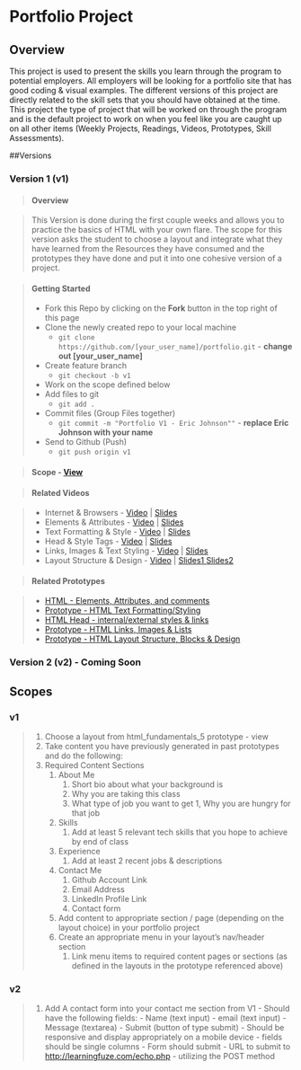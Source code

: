 # Portfolio Project
## Overview
This project is used to present the skills you learn through the program to potential employers. All employers will be looking for a portfolio site that has good coding & visual examples. The different versions of this project are directly related to the skill sets that you should have obtained at the time. This project the type of project that will be worked on through the program and is the default project to work on when you feel like you are caught up on all other items (Weekly Projects, Readings, Videos, Prototypes, Skill Assessments).

##Versions

### Version 1 (v1)
> #### Overview

> This Version is done during the first couple weeks and allows you to practice the basics of HTML with your own flare. The scope for this version asks the student to choose a layout and integrate what they have learned from the Resources they have consumed and the prototypes they have done and put it into one cohesive version of a project.

> #### Getting Started
> - Fork this Repo by clicking on the <b>Fork</b> button in the top right of this page
> - Clone the newly created repo to your local machine
>   - `git clone https://github.com/[your_user_name]/portfolio.git` - <b>change out [your_user_name]</b>
> - Create feature branch
>   - `git checkout -b v1`
> - Work on the scope defined below
> - Add files to git
>   - `git add .`
> - Commit files (Group Files together)
>   - `git commit -m "Portfolio V1 - Eric Johnson""` - <b>replace Eric Johnson with your name</b>
> - Send to Github (Push)
>   - `git push origin v1`

> #### Scope - <a href="https://github.com/Learning-Fuze/portfolio#v1">View</a>

> #### Related Videos

> - Internet & Browsers - <a href="https://www.youtube.com/watch?v=pcwNtWyzwJo" target="_blank">Video</a> |  <a href="https://docs.google.com/presentation/d/1-Ds5wE1iv5WTBGK6D-BaCGwFWeVXSGYN8yvz8ojYnZo/pub?start=false&loop=false&delayms=3000" target="_blank">Slides</a>
> - Elements & Attributes - <a href="https://www.youtube.com/watch?v=2vqL3OsxRLE" target="_blank">Video</a> | <a href="https://docs.google.com/presentation/d/1jHnfRkBVqiBw6GEa2mUR13fO468keu99NP_Befr8nmc/pub?start=false&loop=false&delayms=3000" target="_blank">Slides</a>
> - Text Formatting & Style - <a href="https://www.youtube.com/watch?v=P5sPEr52OVs" target="_blank">Video</a> | <a href="https://docs.google.com/presentation/d/1_FMjUbUgJjMOroOlVG4wkkNO9tvgRDVQ7YS2dirDPEI/pub?start=false&loop=false&delayms=3000" target="_blank">Slides</a>
> - Head & Style Tags - <a href="https://www.youtube.com/watch?v=Jnirh7CCMW8" target="_blank">Video</a> | <a href="https://docs.google.com/presentation/d/1VwhN-Kv3m-BXPIHFWIvVBH_8yGxDrMuDNGDki_NCpug/pub?start=false&loop=false&delayms=3000" target="_blank">Slides</a>
> - Links, Images & Text Styling - <a href="https://www.youtube.com/watch?v=w8robcf8-GY" target="_blank">Video</a> | <a href="https://docs.google.com/presentation/d/1BrpssbsEhd7NeIjQAMEXKq-HSGtmDXlN3-TS2bc4J0w/pub?start=false&loop=false&delayms=3000" target="_blank">Slides</a>
> - Layout Structure & Design - <a href="https://www.youtube.com/watch?v=0-WRsALktzE" target="_blank">Video</a> | <a href="https://docs.google.com/presentation/d/1wJU3BPRs8Bdr-frGc61ijv2Hf8QHF_CrMNCtNl8PFV0/pub?start=false&loop=false&delayms=3000" target="_blank">Slides1 <a href="https://docs.google.com/presentation/d/1AUaknmBg8MEVCxnakMf6jPnjVJxxHLfo0o5MifvilsQ/pub?start=false&loop=false&delayms=3000" target="_blank">Slides2</a>

> #### Related Prototypes

> - <a href="http://learning-fuze.github.io/prototypes_C7/#/HTML-Fundamentals-1" target="_blank">HTML - Elements, Attributes, and comments</a>
> - <a href="http://learning-fuze.github.io/prototypes_C7/#/HTML-Fundamentals-2" target="_blank">Prototype - HTML Text Formatting/Styling</a>
> - <a href="http://learning-fuze.github.io/prototypes_C7/#/HTML-Fundamentals-3" target="_blank">HTML Head - internal/external styles & links</a>
> - <a href="http://learning-fuze.github.io/prototypes_C7/#/HTML-Fundamentals-4" target="_blank">Prototype - HTML Links, Images & Lists</a>
> - <a href="http://learning-fuze.github.io/prototypes_C7/#/HTML-Fundamentals-5" target="_blank">Prototype - HTML Layout Structure, Blocks & Design</a>

### Version 2 (v2) - <b>Coming Soon</b>

## Scopes

### v1
> 1. Choose a layout from html_fundamentals_5 prototype - view
> 1. Take content you have previously generated in past prototypes and do the following:
>   1. Required Content Sections
>       1. About Me
>           1. Short bio about what your background is
>           1. Why you are taking this class
>           1. What type of job you want to get
>           1, Why you are hungry for that job
>       1. Skills
>           1. Add at least 5 relevant tech skills that you hope to achieve by end of class
>       1. Experience
>           1. Add at least 2 recent jobs & descriptions
>       1. Contact Me
>           1. Github Account Link
>           1. Email Address
>           1. LinkedIn Profile Link
>           1. Contact form
>       1. Add content to appropriate section / page (depending on the layout choice) in your portfolio project
>       1. Create an appropriate menu in your layout’s nav/header section
>           1. Link menu items to required content pages or sections (as defined in the layouts in the prototype referenced above)

### v2
> 1. Add A contact form into your contact me section from V1
    - Should have the following fields:
     - Name (text input)
     - email (text input)
     - Message (textarea)
     - Submit (button of type submit)
    - Should be responsive and display appropriately on a mobile device
      - fields should be single columns
    - Form should submit 
    - URL to submit to http://learningfuze.com/echo.php 
    - utilizing the POST method
